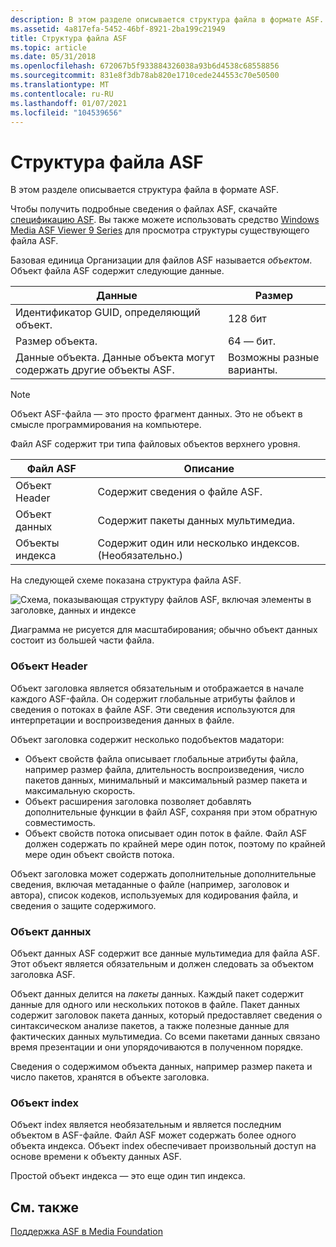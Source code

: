 ```yaml
---
description: В этом разделе описывается структура файла в формате ASF.
ms.assetid: 4a817efa-5452-46bf-8921-2ba199c21949
title: Структура файла ASF
ms.topic: article
ms.date: 05/31/2018
ms.openlocfilehash: 672067b5f933884326038a93b6d4538c68558856
ms.sourcegitcommit: 831e8f3db78ab820e1710cede244553c70e50500
ms.translationtype: MT
ms.contentlocale: ru-RU
ms.lasthandoff: 01/07/2021
ms.locfileid: "104539656"
---
```

# <a name="asf-file-structure"></a>Структура файла ASF

В этом разделе описывается структура файла в формате ASF.

Чтобы получить подробные сведения о файлах ASF, скачайте [спецификацию ASF](https://www.microsoft.com/downloads/details.aspx?displaylang=en&FamilyID=56de5ee4-51ca-46c6-903b-97390ad14fea). Вы также можете использовать средство [Windows Media ASF Viewer 9 Series](https://www.microsoft.com/downloads/details.aspx?displaylang=en&FamilyID=56de5ee4-51ca-46c6-903b-97390ad14fea) для просмотра структуры существующего файла ASF.

Базовая единица Организации для файлов ASF называется *объектом*. Объект файла ASF содержит следующие данные.



| Данные                                                        | Размер     |
|-------------------------------------------------------------|----------|
| Идентификатор GUID, определяющий объект.                          | 128 бит |
| Размер объекта.                                     | 64 — бит. |
| Данные объекта. Данные объекта могут содержать другие объекты ASF. | Возможны разные варианты.  |



 

> [!Note]  
> Объект ASF-файла — это просто фрагмент данных. Это не объект в смысле программирования на компьютере.

 

Файл ASF содержит три типа файловых объектов верхнего уровня.



| Файл ASF                                                                                                                      | Описание                                          |
|--------------------------------------------------------------------------------------------------------------------------------------|------------------------------------------------------|
| <span id="_Header_Object"></span><span id="_header_object"></span><span id="_HEADER_OBJECT"></span> Объект Header<br/>         | Содержит сведения о файле ASF.<br/>  |
| <span id="Data_Object"></span><span id="data_object"></span><span id="DATA_OBJECT"></span>Объект данных<br/>                     | Содержит пакеты данных мультимедиа.<br/>           |
| <span id="_Index_Object_s_"></span><span id="_index_object_s_"></span><span id="_INDEX_OBJECT_S_"></span> Объекты индекса<br/> | Содержит один или несколько индексов. (Необязательно.)<br/> |



 

На следующей схеме показана структура файла ASF.

![Схема, показывающая структуру файлов ASF, включая элементы в заголовке, данных и индексе](images/asf-components04.png)

Диаграмма не рисуется для масштабирования; обычно объект данных состоит из большей части файла.

### <a name="header-object"></a>Объект Header

Объект заголовка является обязательным и отображается в начале каждого ASF-файла. Он содержит глобальные атрибуты файлов и сведения о потоках в файле ASF. Эти сведения используются для интерпретации и воспроизведения данных в файле.

Объект заголовка содержит несколько подобъектов мадатори:

-   Объект свойств файла описывает глобальные атрибуты файла, например размер файла, длительность воспроизведения, число пакетов данных, минимальный и максимальный размер пакета и максимальную скорость.
-   Объект расширения заголовка позволяет добавлять дополнительные функции в файл ASF, сохраняя при этом обратную совместимость.
-   Объект свойств потока описывает один поток в файле. Файл ASF должен содержать по крайней мере один поток, поэтому по крайней мере один объект свойств потока.

Объект заголовка может содержать дополнительные дополнительные сведения, включая метаданные о файле (например, заголовок и автора), список кодеков, используемых для кодирования файла, и сведения о защите содержимого.

### <a name="data-object"></a>Объект данных

Объект данных ASF содержит все данные мультимедиа для файла ASF. Этот объект является обязательным и должен следовать за объектом заголовка ASF.

Объект данных делится на *пакеты* данных. Каждый пакет содержит данные для одного или нескольких потоков в файле. Пакет данных содержит заголовок пакета данных, который предоставляет сведения о синтаксическом анализе пакетов, а также полезные данные для фактических данных мультимедиа. Со всеми пакетами данных связано время презентации и они упорядочиваются в полученном порядке.

Сведения о содержимом объекта данных, например размер пакета и число пакетов, хранятся в объекте заголовка.

### <a name="index-object"></a>Объект index

Объект index является необязательным и является последним объектом в ASF-файле. Файл ASF может содержать более одного объекта индекса. Объект index обеспечивает произвольный доступ на основе времени к объекту данных ASF.

Простой объект индекса — это еще один тип индекса.

## <a name="related-topics"></a>См. также

<dl> <dt>

[Поддержка ASF в Media Foundation](asf-support-in-media-foundation.md)
</dt> </dl>

 

 





